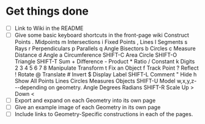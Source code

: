 # Get things done

- [ ] Link to Wiki in the README
- [ ] Give some basic keyboard shortcuts in the front-page wiki
Construct
    Points .
      Midpoints m
      Intersections i
      Fixed Points ,
    Lines l
      Segments s
      Rays r
      Perpendiculars p
      Parallels q
      Angle Bisectors b
    Circles c
Measure
    Distance d
    Angle a
    Circumference SHIFT-C
    Area
      Circle SHIFT-O
      Triangle SHIFT-T
    Sum +
    Difference -
    Product *
    Ratio /
    Constant k
    Digits
      2
      3
      4
      5
      6
      7
      8
Manipulate
    Transform t
    Fix an Object f
    Track Point ?
    Reflect !
    Rotate @
    Translate #
    Invert $
Display
    Label SHIFT-L
    Comment "
    Hide h
    Show All
      Points
      Lines
      Circles
      Measures
      Objects SHIFT-U
    Model
        w,x,y,z---depending on geometry.
    Angle
      Degrees 
      Radians SHIFT-R
    Scale
      Up >
      Down <
- [ ] Export and expand on each Geometry into its own page
- [ ] Give an example image of each Geometry in its own page
- [ ] Include links to Geometry-Specific constructions in each of the pages.